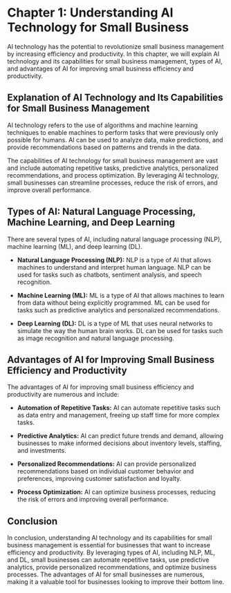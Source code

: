 Chapter 1: Understanding AI Technology for Small Business
=========================================================

AI technology has the potential to revolutionize small business management by increasing efficiency and productivity. In this chapter, we will explain AI technology and its capabilities for small business management, types of AI, and advantages of AI for improving small business efficiency and productivity.

Explanation of AI Technology and Its Capabilities for Small Business Management
-------------------------------------------------------------------------------

AI technology refers to the use of algorithms and machine learning techniques to enable machines to perform tasks that were previously only possible for humans. AI can be used to analyze data, make predictions, and provide recommendations based on patterns and trends in the data.

The capabilities of AI technology for small business management are vast and include automating repetitive tasks, predictive analytics, personalized recommendations, and process optimization. By leveraging AI technology, small businesses can streamline processes, reduce the risk of errors, and improve overall performance.

Types of AI: Natural Language Processing, Machine Learning, and Deep Learning
-----------------------------------------------------------------------------

There are several types of AI, including natural language processing (NLP), machine learning (ML), and deep learning (DL).

* **Natural Language Processing (NLP):** NLP is a type of AI that allows machines to understand and interpret human language. NLP can be used for tasks such as chatbots, sentiment analysis, and speech recognition.

* **Machine Learning (ML):** ML is a type of AI that allows machines to learn from data without being explicitly programmed. ML can be used for tasks such as predictive analytics and personalized recommendations.

* **Deep Learning (DL):** DL is a type of ML that uses neural networks to simulate the way the human brain works. DL can be used for tasks such as image recognition and natural language processing.

Advantages of AI for Improving Small Business Efficiency and Productivity
-------------------------------------------------------------------------

The advantages of AI for improving small business efficiency and productivity are numerous and include:

* **Automation of Repetitive Tasks:** AI can automate repetitive tasks such as data entry and management, freeing up staff time for more complex tasks.

* **Predictive Analytics:** AI can predict future trends and demand, allowing businesses to make informed decisions about inventory levels, staffing, and investments.

* **Personalized Recommendations:** AI can provide personalized recommendations based on individual customer behavior and preferences, improving customer satisfaction and loyalty.

* **Process Optimization:** AI can optimize business processes, reducing the risk of errors and improving overall performance.

Conclusion
----------

In conclusion, understanding AI technology and its capabilities for small business management is essential for businesses that want to increase efficiency and productivity. By leveraging types of AI, including NLP, ML, and DL, small businesses can automate repetitive tasks, use predictive analytics, provide personalized recommendations, and optimize business processes. The advantages of AI for small businesses are numerous, making it a valuable tool for businesses looking to improve their bottom line.
